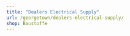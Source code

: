 ```yaml
---
title: "Dealers Electrical Supply"
url: /georgetown/dealers-electrical-supply/
shop: Baustoffe
---
```

